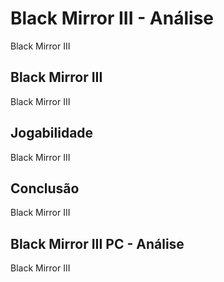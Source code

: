 ---
---

# Black Mirror III - Análise

Black Mirror III

## Black Mirror III

Black Mirror III

## Jogabilidade

Black Mirror III

## Conclusão

Black Mirror III

## Black Mirror III PC - Análise

Black Mirror III
